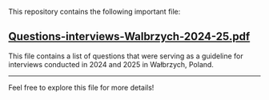 This repository contains the following important file:

## [Questions-interviews-Walbrzych-2024-25.pdf](./Questions-interviews-Walbrzych-2024-25.pdf)
This file contains a list of questions that were serving as a guideline for interviews conducted in 2024 and 2025 in Wałbrzych, Poland. 

---

Feel free to explore this file for more details!
